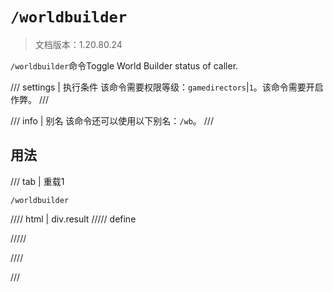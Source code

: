 # `/worldbuilder`

> 文档版本：1.20.80.24

`/worldbuilder`命令Toggle World Builder status of caller.

/// settings | 执行条件
该命令需要权限等级：`gamedirectors`|`1`。该命令需要开启作弊。
///

/// info | 别名
该命令还可以使用以下别名：`/wb`。
///

## 用法

/// tab | 重载1
```mcfunction
/worldbuilder
```

//// html | div.result
///// define

/////

////

///
